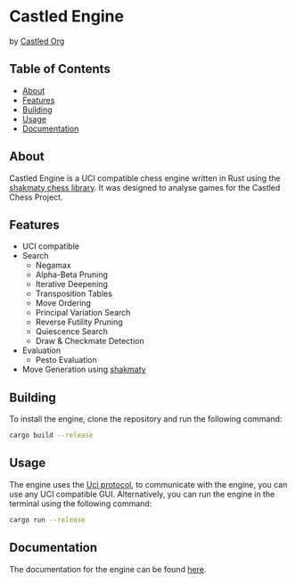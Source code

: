 # Castled Engine

by [Castled Org](https://github.com/CastledChess)

## Table of Contents

- [About](#about)
- [Features](#features)
- [Building](#building)
- [Usage](#usage)
- [Documentation](#documentation)

## About

Castled Engine is a UCI compatible chess engine written in Rust using the
[shakmaty chess library](https://github.com/niklasf/shakmaty). It was
designed to analyse games for the Castled Chess Project.

## Features

- UCI compatible
- Search
    - Negamax
    - Alpha-Beta Pruning
    - Iterative Deepening
    - Transposition Tables
    - Move Ordering
    - Principal Variation Search
    - Reverse Futility Pruning
    - Quiescence Search
    - Draw & Checkmate Detection
- Evaluation
    - Pesto Evaluation
- Move Generation using [shakmaty](https://github.com/niklasf/shakmaty)

## Building

To install the engine, clone the repository and run the following command:

```bash
cargo build --release
```

## Usage

The engine uses the [Uci protocol](http://wbec-ridderkerk.nl/html/UCIProtocol.html), to communicate with the engine, you
can use any UCI compatible GUI. Alternatively, you can run the engine in the
terminal using the following command:

```bash
cargo run --release
```

## Documentation

The documentation for the engine can be found [here](./docs/README.md).